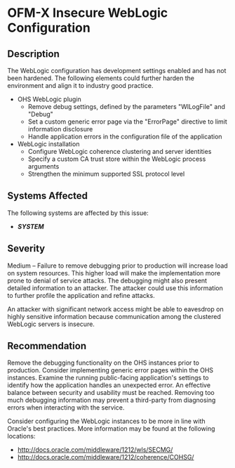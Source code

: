 OFM-X Insecure WebLogic Configuration
===================

Description
-----------
The WebLogic configuration has development settings enabled and has not been hardened. The following elements could further harden the environment and align it to industry good practice. 
  * OHS WebLogic plugin 
    * Remove debug settings, defined by the parameters "WlLogFile" and "Debug" 
    * Set a custom generic error page via the "ErrorPage" directive to limit information disclosure
    * Handle application errors in the configuration file of the application
  * WebLogic installation 
    * Configure WebLogic coherence clustering and server identities
    * Specify a custom CA trust store within the WebLogic process arguments
    * Strengthen the minimum supported SSL protocol level

Systems Affected
----------------
The following systems are affected by this issue:
  * ***SYSTEM***

Severity
--------
Medium – Failure to remove debugging prior to production will increase load on system resources. This higher load will make the implementation more prone to denial of service attacks. The debugging might also present detailed information to an attacker. The attacker could use this information to further profile the application and refine attacks.

An attacker with significant network access might be able to eavesdrop on highly sensitive information because communication among the clustered WebLogic servers is insecure.

Recommendation
--------------
Remove the debugging functionality on the OHS instances prior to production. Consider implementing generic error pages within the OHS instances. Examine the running public-facing application's settings to identify how the application handles an unexpected error. An effective balance between security and usability must be reached. Removing too much debugging information may prevent a third-party from diagnosing errors when interacting with the service. 

Consider configuring the WebLogic instances to be more in line with Oracle's best practices. More information may be found at the following locations: 
  * http://docs.oracle.com/middleware/1212/wls/SECMG/
  * http://docs.oracle.com/middleware/1212/coherence/COHSG/

